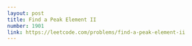 ```yaml
---
layout: post
title: Find a Peak Element II
number: 1901
link: https://leetcode.com/problems/find-a-peak-element-ii
---
```

